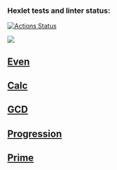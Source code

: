 ### Hexlet tests and linter status:
[![Actions Status](https://github.com/cillesh30/java-project-61/actions/workflows/hexlet-check.yml/badge.svg)](https://github.com/cillesh30/java-project-61/actions)

<a href="https://codeclimate.com/github/cillesh30/java-project-61/maintainability"><img src="https://api.codeclimate.com/v1/badges/15c0b51d2286f943cbfb/maintainability" /></a>

<h2><a href="https://asciinema.org/a/yCCtDpRImfbBTGDEz9RkdcvVW" target="_blank">Even</a></h2>

<h2><a href="https://asciinema.org/a/cqzJ7QZJEheIE2VJr6iAr4lqa" target="_blank">Calc</a></h2>

<h2><a href="https://asciinema.org/a/b35dUwhHinvKGi81lgRfFFL2T" target="_blank">GCD</a></h2>

<h2><a href="https://asciinema.org/a/ZOAlzD6DIaCHIxKrq78Z8Co3I" target="_blank">Progression</a></h2>

<h2><a href="https://asciinema.org/a/7H3G4sV7dtP2e0CJLstmJNH4s" target="_blank">Prime</a></h2>
